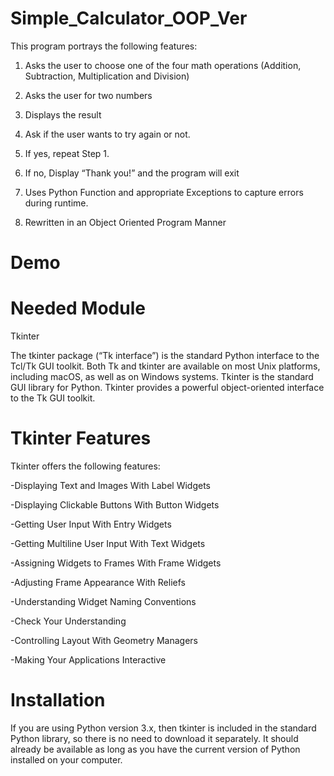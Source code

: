 # Simple_Calculator_OOP_Ver
This program portrays the following features:
1. Asks the user to choose one of the four math operations (Addition, Subtraction, Multiplication and Division)

2. Asks the user for two numbers

3. Displays the result

4. Ask if the user wants to try again or not.

5. If yes, repeat Step 1.

6. If no, Display “Thank you!” and the program will exit 

7. Uses Python Function and appropriate Exceptions to capture errors during runtime.

8. Rewritten in an Object Oriented Program Manner


# Demo

# Needed Module
Tkinter

The tkinter package (“Tk interface”) is the standard Python interface to the Tcl/Tk GUI toolkit. Both Tk and tkinter are available on most Unix platforms, including macOS, as well as on Windows systems. Tkinter is the standard GUI library for Python. Tkinter provides a powerful object-oriented interface to the Tk GUI toolkit. 

# Tkinter Features
Tkinter offers the following features:

-Displaying Text and Images With Label Widgets

-Displaying Clickable Buttons With Button Widgets

-Getting User Input With Entry Widgets

-Getting Multiline User Input With Text Widgets

-Assigning Widgets to Frames With Frame Widgets

-Adjusting Frame Appearance With Reliefs

-Understanding Widget Naming Conventions

-Check Your Understanding

-Controlling Layout With Geometry Managers

-Making Your Applications Interactive

# Installation
If you are using Python version 3.x, then tkinter is included in the standard Python library, so there is no need to download it separately. It should already be available as long as you have the current version of Python installed on your computer.
